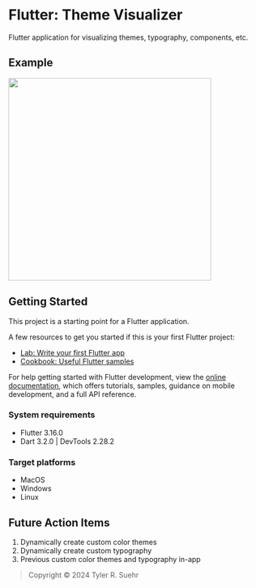 # Flutter: Theme Visualizer

Flutter application for visualizing themes, typography, components, etc.

## Example
<img src="https://github.com/tylersuehr7/flutter-theme-visualizer/blob/main/example_usage.gif" width="400">

## Getting Started

This project is a starting point for a Flutter application.

A few resources to get you started if this is your first Flutter project:

- [Lab: Write your first Flutter app](https://docs.flutter.dev/get-started/codelab)
- [Cookbook: Useful Flutter samples](https://docs.flutter.dev/cookbook)

For help getting started with Flutter development, view the
[online documentation](https://docs.flutter.dev/), which offers tutorials,
samples, guidance on mobile development, and a full API reference.

### System requirements
- Flutter 3.16.0
- Dart 3.2.0 | DevTools 2.28.2

### Target platforms
- MacOS
- Windows
- Linux

## Future Action Items
1. Dynamically create custom color themes
2. Dynamically create custom typography
3. Previous custom color themes and typography in-app

> Copyright © 2024 Tyler R. Suehr
